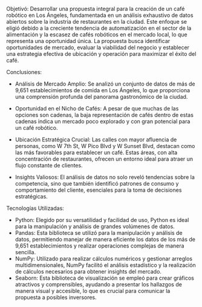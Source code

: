 Objetivó: Desarrollar una propuesta integral para la creación de un café robótico en Los Ángeles, fundamentada en un análisis exhaustivo de datos abiertos sobre la industria de restaurantes en la ciudad. Este enfoque se eligió debido a la creciente tendencia de automatización en el sector de la alimentación y la escasez de cafés robóticos en el mercado local, lo que representa una oportunidad única. La propuesta busca identificar oportunidades de mercado, evaluar la viabilidad del negocio y establecer una estrategia efectiva de ubicación y operación para maximizar el éxito del café.

Conclusiones: 
- Análisis de Mercado Amplio: Se analizó un conjunto de datos de más de 9,651 establecimientos de comida en Los Ángeles, lo que proporciona una comprensión profunda del panorama gastronómico de la ciudad.

- Oportunidad en el Nicho de Cafés: A pesar de que muchas de las opciones son cadenas, la baja representación de cafés dentro de estas cadenas indica un mercado poco explorado y con gran potencial para un café robótico.

- Ubicación Estratégica Crucial: Las calles con mayor afluencia de personas, como W 7th St, W Pico Blvd y W Sunset Blvd, destacan como las más favorables para establecer un café. Estas áreas, con alta concentración de restaurantes, ofrecen un entorno ideal para atraer un flujo constante de clientes.

- Insights Valiosos: El análisis de datos no solo reveló tendencias sobre la competencia, sino que también identificó patrones de consumo y comportamiento del cliente, esenciales para la toma de decisiones estratégicas.

Tecnologías Utilizadas:

- Python: Elegido por su versatilidad y facilidad de uso, Python es ideal para la manipulación y análisis de grandes volúmenes de datos.
- Pandas: Esta biblioteca se utilizó para la manipulación y análisis de datos, permitiendo manejar de manera eficiente los datos de los más de 9,651 establecimientos y realizar operaciones complejas de manera sencilla.
- NumPy: Utilizado para realizar cálculos numéricos y gestionar arreglos multidimensionales, NumPy facilitó el análisis estadístico y la realización de cálculos necesarios para obtener insights del mercado.
- Seaborn: Esta biblioteca de visualización se empleó para crear gráficos atractivos y comprensibles, ayudando a presentar los hallazgos de manera visual y accesible, lo que es crucial para comunicar la propuesta a posibles inversores.
